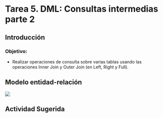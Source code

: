# Tarea 5. DML: Consultas intermedias parte 2

## Introducción

### Objetivo:
- Realizar operaciones de consulta sobre varias tablas usando las operaciones Inner Join y Outer Join (en Left, Right y Full). 

## Modelo entidad-relación
![](https://raw.githubusercontent.com/DISC-isis2304-ST/Introduccion-a-SQL/a584a09b5dd85b139fa699dd5083ff9e6f326897/modelos/e_relacion_parranderos.svg)

## Actividad Sugerida
